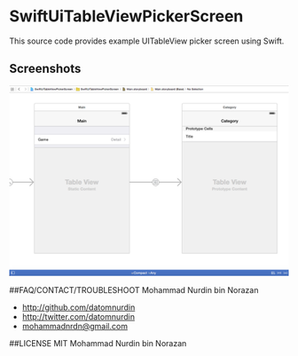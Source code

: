 # SwiftUiTableViewPickerScreen
This source code provides example UITableView picker screen using Swift.

## Screenshots

![alt tag](https://raw.githubusercontent.com/datomnurdin/SwiftUiTableViewPickerScreen/master/SwiftUiTableViewPickerScreen/screenshot.png)

##FAQ/CONTACT/TROUBLESHOOT
Mohammad Nurdin bin Norazan

- http://github.com/datomnurdin
- http://twitter.com/datomnurdin
- mohammadnrdn@gmail.com

##LICENSE
MIT Mohammad Nurdin bin Norazan
